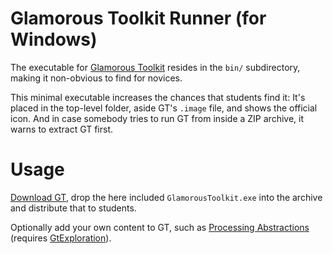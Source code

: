 ﻿Glamorous Toolkit Runner (for Windows)
======================================
The executable for [Glamorous Toolkit](https://gtoolkit.com/) resides in the `bin/` subdirectory, making it non-obvious to find for novices.

This minimal executable increases the chances that students find it: It's placed in the top-level folder, aside GT's `.image` file, and shows the official icon. And in case somebody tries to run GT from inside a ZIP archive, it warns to extract GT first.

Usage
=====
[Download GT](https://gtoolkit.com/download/), drop the here included `GlamorousToolkit.exe` into the archive and distribute that to students.

Optionally add your own content to GT, such as [Processing Abstractions](https://github.com/zeniko/processing-abstractions) (requires [GtExploration](https://github.com/zeniko/gt-exploration)).
